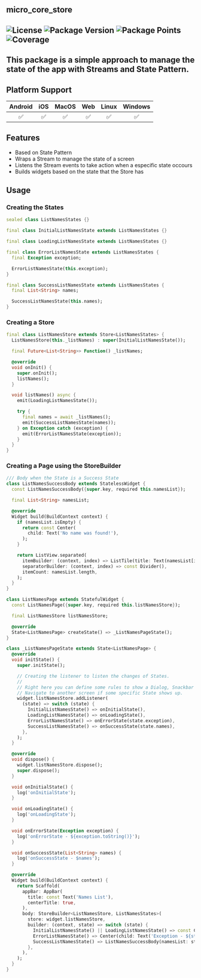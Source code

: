 micro_core_store
-----
![License](https://img.shields.io/github/license/JotaPe-Tecnologia/micro-core-store?logo=apache&logoColor=%23D22128&label=License&labelColor=%23FFFFFF&color=%23D22128)
![Package Version](https://img.shields.io/pub/v/micro_core_store?logo=dart&logoColor=%230175C2&label=Version&labelColor=%23FFFFFF&color=%230175C2)
![Package Points](https://img.shields.io/pub/points/micro_core_store?logo=dart&logoColor=%230175C2&label=Points&labelColor=%23FFFFFF&color=%230175C2)
![Coverage](https://img.shields.io/codecov/c/github/JotaPe-Tecnologia/micro-core-store?logo=codecov&logoColor=%23F01F7A&label=Coverage&labelColor=%23FFFFFF&color=%23F01F7A)
----

This package is a simple approach to manage the state of the app with Streams and State Pattern.
----

## Platform Support

| Android | iOS | MacOS | Web | Linux | Windows |
| :-----: | :-: | :---: | :-: | :---: | :-----: |
|   ✅    | ✅  |  ✅   | ✅  |  ✅   |   ✅    |

## Features

* Based on State Pattern
* Wraps a Stream to manage the state of a screen
* Listens the Stream events to take action when a especific state occours
* Builds widgets based on the state that the Store has

## Usage

### Creating the States

```dart
sealed class ListNamesStates {}

final class InitialListNamesState extends ListNamesStates {}

final class LoadingListNamesState extends ListNamesStates {}

final class ErrorListNamesState extends ListNamesStates {
  final Exception exception;

  ErrorListNamesState(this.exception);
}

final class SuccessListNamesState extends ListNamesStates {
  final List<String> names;

  SuccessListNamesState(this.names);
}
```

### Creating a Store

```dart
final class ListNamesStore extends Store<ListNamesStates> {
  ListNamesStore(this._listNames) : super(InitialListNamesState());

  final Future<List<String>> Function() _listNames;

  @override
  void onInit() {
    super.onInit();
    listNames();
  }

  void listNames() async {
    emit(LoadingListNamesState());

    try {
      final names = await _listNames();
      emit(SuccessListNamesState(names));
    } on Exception catch (exception) {
      emit(ErrorListNamesState(exception));
    }
  }
}
```

### Creating a Page using the StoreBuilder

```dart
/// Body when the State is a Success State
class ListNamesSuccessBody extends StatelessWidget {
  const ListNamesSuccessBody({super.key, required this.namesList});

  final List<String> namesList;

  @override
  Widget build(BuildContext context) {
    if (namesList.isEmpty) {
      return const Center(
        child: Text('No name was found!'),
      );
    }

    return ListView.separated(
      itemBuilder: (context, index) => ListTile(title: Text(namesList[index])),
      separatorBuilder: (context, index) => const Divider(),
      itemCount: namesList.length,
    );
  }
}

class ListNamesPage extends StatefulWidget {
  const ListNamesPage({super.key, required this.listNamesStore});

  final ListNamesStore listNamesStore;

  @override
  State<ListNamesPage> createState() => _ListNamesPageState();
}

class _ListNamesPageState extends State<ListNamesPage> {
  @override
  void initState() {
    super.initState();

    // Creating the listener to listen the changes of States.
    //
    // Right here you can define some rules to show a Dialog, Snackbar or
    // Navigate to another screen if some specific State shows up.
    widget.listNamesStore.addListener(
      (state) => switch (state) {
        InitialListNamesState() => onInitialState(),
        LoadingListNamesState() => onLoadingState(),
        ErrorListNamesState() => onErrorState(state.exception),
        SuccessListNamesState() => onSuccessState(state.names),
      },
    );
  }

  @override
  void dispose() {
    widget.listNamesStore.dispose();
    super.dispose();
  }

  void onInitialState() {
    log('onInitialState');
  }

  void onLoadingState() {
    log('onLoadingState');
  }

  void onErrorState(Exception exception) {
    log('onErrorState - ${exception.toString()}');
  }

  void onSuccessState(List<String> names) {
    log('onSuccessState - $names');
  }

  @override
  Widget build(BuildContext context) {
    return Scaffold(
      appBar: AppBar(
        title: const Text('Names List'),
        centerTitle: true,
      ),
      body: StoreBuilder<ListNamesStore, ListNamesStates>(
        store: widget.listNamesStore,
        builder: (context, state) => switch (state) {
          InitialListNamesState() || LoadingListNamesState() => const Center(child: CircularProgressIndicator()),
          ErrorListNamesState() => Center(child: Text('Exception - ${state.exception.toString()}')),
          SuccessListNamesState() => ListNamesSuccessBody(namesList: state.names),
        },
      ),
    );
  }
}
```
